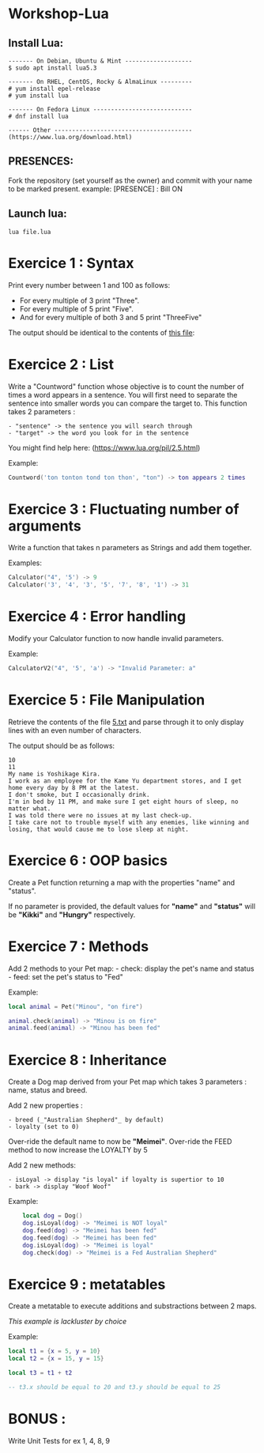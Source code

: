 # Workshop-Lua

## Install Lua:
```
------- On Debian, Ubuntu & Mint -------------------
$ sudo apt install lua5.3

------- On RHEL, CentOS, Rocky & AlmaLinux ---------
# yum install epel-release
# yum install lua

------- On Fedora Linux ----------------------------
# dnf install lua

------ Other ---------------------------------------
(https://www.lua.org/download.html)
```

## PRESENCES:

Fork the repository (set yourself as the owner) and commit with your name to be marked present.
example:
[PRESENCE] : Bill ON


## Launch lua:
```
lua file.lua
```

# Exercice 1 : Syntax

Print every number between 1 and 100 as follows:

- For every multiple of 3 print "Three".
- For every multiple of 5 print "Five".
- And for every multiple of both 3 and 5 print "ThreeFive"

The output should be identical to the contents of [this file](./1.txt):


# Exercice 2 : List

Write a "Countword" function whose objective is to count the number of times a word appears in a sentence.
You will first need to separate the sentence into smaller words you can compare the target to.
This function takes 2 parameters :

    - "sentence" -> the sentence you will search through
    - "target" -> the word you look for in the sentence

You might find help here:
(https://www.lua.org/pil/2.5.html)

Example:

```lua
Countword('ton tonton tond ton thon', "ton") -> ton appears 2 times
```


# Exercice 3 : Fluctuating number of arguments

Write a function that takes n parameters as Strings and add them together.

Examples:

```lua
Calculator("4", '5') -> 9
Calculator('3', '4', '3', '5', '7', '8', '1') -> 31
```


# Exercice 4 : Error handling

Modify your Calculator function to now handle invalid parameters.

Example:

```lua
CalculatorV2("4", '5', 'a') -> "Invalid Parameter: a"
```


# Exercice 5 : File Manipulation

Retrieve the contents of the file [5.txt](./5.txt) and parse through it to only display lines with an even number of characters.

The output should be as follows:

```
10
11
My name is Yoshikage Kira.
I work as an employee for the Kame Yu department stores, and I get home every day by 8 PM at the latest.
I don't smoke, but I occasionally drink.
I'm in bed by 11 PM, and make sure I get eight hours of sleep, no matter what.
I was told there were no issues at my last check-up.
I take care not to trouble myself with any enemies, like winning and losing, that would cause me to lose sleep at night.
```


# Exercice 6 : OOP basics

Create a Pet function returning a map with the properties "name" and "status".

If no parameter is provided, the default values for __"name"__ and __"status"__ will be __"Kikki"__ and __"Hungry"__ respectively.


# Exercice 7 : Methods

Add 2 methods to your Pet map:
    - check: display the pet's name and status
    - feed: set the pet's status to "Fed"

Example:

```lua
local animal = Pet("Minou", "on fire")

animal.check(animal) -> "Minou is on fire"
animal.feed(animal) -> "Minou has been fed"
```


# Exercice 8 : Inheritance

Create a Dog map derived from your Pet map which takes 3 parameters : name, status and breed.

Add 2 new properties :

    - breed (_"Australian Shepherd"_ by default)
    - loyalty (set to 0)

Over-ride the default name to now be __"Meimei"__.
Over-ride the FEED method to now increase the LOYALTY by 5

Add 2 new methods:

    - isLoyal -> display "is loyal" if loyalty is supertior to 10
    - bark -> display "Woof Woof"

Example:

```lua
    local dog = Dog()
    dog.isLoyal(dog) -> "Meimei is NOT loyal"
    dog.feed(dog) -> "Meimei has been fed"
    dog.feed(dog) -> "Meimei has been fed"
    dog.isLoyal(dog) -> "Meimei is loyal"
    dog.check(dog) -> "Meimei is a Fed Australian Shepherd"
```


# Exercice 9 : metatables

Create a metatable to execute additions and substractions between 2 maps.

_This example is lackluster by choice_

Example:

```lua
local t1 = {x = 5, y = 10}
local t2 = {x = 15, y = 15}

local t3 = t1 + t2

-- t3.x should be equal to 20 and t3.y should be equal to 25
```

# BONUS :

Write Unit Tests for ex 1, 4, 8, 9
